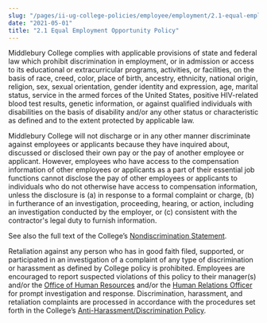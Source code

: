 ```yaml
---
slug: "/pages/ii-ug-college-policies/employee/employment/2.1-equal-employment-opportunity-policy-"
date: "2021-05-01"
title: "2.1 Equal Employment Opportunity Policy"
---
```


Middlebury College complies with applicable provisions of state and federal law which prohibit discrimination in employment, or in admission or access to its educational or extracurricular programs, activities, or facilities, on the basis of race, creed, color, place of birth, ancestry, ethnicity, national origin, religion, sex, sexual orientation, gender identity and expression, age, marital status, service in the armed forces of the United States, positive HIV-related blood test results, genetic information, or against qualified individuals with disabilities on the basis of disability and/or any other status or characteristic as defined and to the extent protected by applicable law.

Middlebury College will not discharge or in any other manner discriminate against employees or applicants because they have inquired about, discussed or disclosed their own pay or the pay of another employee or applicant. However, employees who have access to the compensation information of other employees or applicants as a part of their essential job functions cannot disclose the pay of other employees or applicants to individuals who do not otherwise have access to compensation information, unless the disclosure is (a) in response to a formal complaint or charge, (b) in furtherance of an investigation, proceeding, hearing, or action, including an investigation conducted by the employer, or (c) consistent with the contractor's legal duty to furnish information.

See also the full text of the College’s [Nondiscrimination Statement](http://www.middlebury.edu/pages/i-policies-for-all/genl-principles/non-discrimination-statement "Nondiscrimination Statement").

Retaliation against any person who has in good faith filed, supported, or participated in an investigation of a complaint of any type of discrimination or harassment as defined by College policy is prohibited. Employees are encouraged to report suspected violations of this policy to their manager(s) and/or the [Office of Human Resources](http://www.middlebury.edu/offices/business/hr "Office of Human Resources") and/or the [Human Relations Officer](http://www.middlebury.edu/student-life/health-wellness-education-and-safety/campus-policies/human-relation-officer "Human Relations Officer") for prompt investigation and response. Discrimination, harassment, and retaliation complaints are processed in accordance with the procedures set forth in the College’s [Anti-Harassment/Discrimination Policy](http://www.middlebury.edu/pages/i-policies-for-all/non-discrim-policies/anti-harassment-discrimin "Anti-Harassment/Discrimination Policy").
